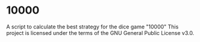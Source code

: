 # 10000
A script to calculate the best strategy for the dice game "10000"
This project is licensed under the terms of the GNU General Public License v3.0.
